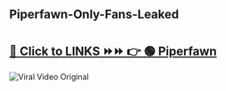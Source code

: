 
 ## Piperfawn-Only-Fans-Leaked

# <h2><a href="https://clipsfans.com/Piperfawn&ref=git">🔗 Click to LINKS ⏩⏩ 👉 🟢 Piperfawn </a></h2>

<a href="https://clipsfans.com/Piperfawn&ref=git" rel="nofollow" data-target="animated-image.originalLink"><img src="https://i.ibb.co.com/xMMVF88/686577567.gif" alt="Viral Video Original" style="max-width: 100%; display: inline-block;" data-target="animated-image.originalImage"></a>
